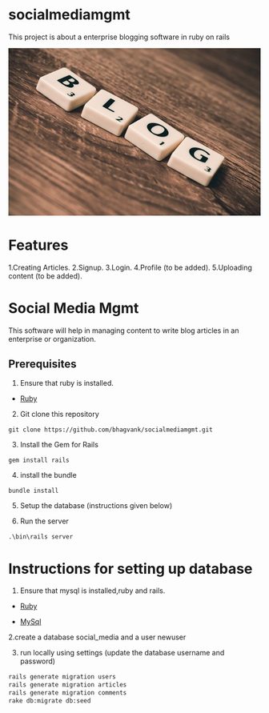 # socialmediamgmt
This project is about a enterprise blogging software in ruby on rails

![alt text](https://github.com/bhagvank/arc/blob/master/blog_software.jpg)


# Features

1.Creating Articles.
2.Signup.
3.Login.
4.Profile (to be added).
5.Uploading content (to be added).

# Social Media Mgmt

This software will help in managing content to write blog articles in an enterprise or organization. 

## Prerequisites 

1. Ensure that  ruby is installed.
  * [Ruby](https://www.ruby-lang.org/en/downloads/)
  
2. Git clone this repository
```
git clone https://github.com/bhagvank/socialmediamgmt.git

```
3. Install the Gem for Rails
```
gem install rails
```

4. install the bundle
```
bundle install
```
5. Setup the database (instructions given below)

6. Run the server
```
.\bin\rails server
```

# Instructions for setting up database
1. Ensure that mysql is installed,ruby and rails.

  * [Ruby](https://www.ruby-lang.org/en/downloads/)

  * [MySql](https://www.mysql.com/downloads/)
  
  
2.create a database social_media and a user newuser
   
3. run locally using settings (update the database username and password)
```
rails generate migration users
rails generate migration articles
rails generate migration comments
rake db:migrate db:seed

```
